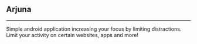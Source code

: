 ## Arjuna
___
Simple android application increasing your focus by limiting distractions.
Limit your activity on certain websites, apps and more!